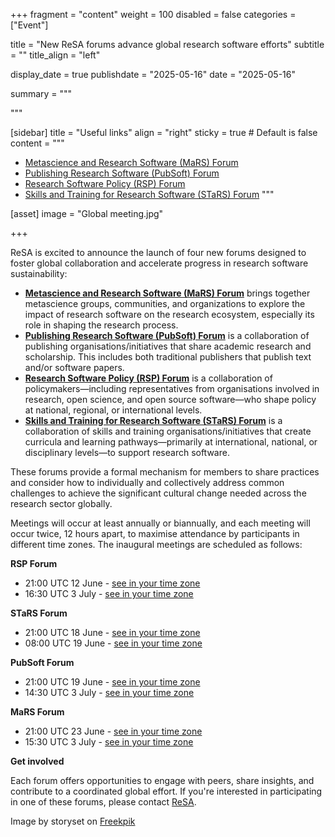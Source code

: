 +++
fragment = "content"
weight = 100
disabled = false
categories = ["Event"]

title = "New ReSA forums advance global research software efforts"
subtitle = ""
title_align = "left"

display_date = true
publishdate = "2025-05-16"
date = "2025-05-16"

summary = """


"""

[sidebar]
  title = "Useful links"
  align = "right"
  sticky = true # Default is false
  content = """
  * [Metascience and Research Software (MaRS) Forum](https://www.researchsoft.org/mars-forum/)
  * [Publishing Research Software (PubSoft) Forum](https://www.researchsoft.org/pubsoft-forum/)
  * [Research Software Policy (RSP) Forum](https://www.researchsoft.org/rsp-forum/)
  * [Skills and Training for Research Software (STaRS) Forum](https://www.researchsoft.org/stars-forum/)
  """

[asset]
  image = "Global meeting.jpg"

+++

ReSA is excited to announce the launch of four new forums designed to foster global collaboration and accelerate progress in research software sustainability: 
- [**Metascience and Research Software (MaRS) Forum**](https://www.researchsoft.org/mars-forum/) brings together metascience groups, communities, and organizations to explore the impact of research software on the research ecosystem, especially its role in shaping the research process.
- [**Publishing Research Software (PubSoft) Forum**](https://www.researchsoft.org/pubsoft-forum/) is a collaboration of publishing organisations/initiatives that share academic research and scholarship. This includes both traditional publishers that publish text and/or software papers.
- [**Research Software Policy (RSP) Forum**](https://www.researchsoft.org/rsp-forum/) is a collaboration of policymakers—including representatives from organisations involved in research, open science, and open source software—who shape policy at national, regional, or international levels.
- [**Skills and Training for Research Software (STaRS) Forum**](https://www.researchsoft.org/stars-forum/) is a collaboration of skills and training organisations/initiatives that create curricula and learning pathways—primarily at international, national, or disciplinary levels—to support research software.

These forums provide a formal mechanism for members to share practices and consider how to individually and collectively address common challenges to achieve the significant cultural change needed across the research sector globally. 

Meetings will occur at least annually or biannually, and each meeting will occur twice, 12 hours apart, to maximise attendance by participants in different time zones. The inaugural meetings are scheduled as follows:

**RSP Forum**
- 21:00 UTC 12 June - [see in your time zone](https://www.timeanddate.com/worldclock/fixedtime.html?msg=Research+Software+Policy+Forum&iso=20250612T21&p1=1440&ah=1)
- 16:30 UTC 3 July - [see in your time zone](https://www.timeanddate.com/worldclock/fixedtime.html?msg=Research+Software+Policy+Forum&iso=20250703T1630&p1=1440&ah=1) 

**STaRS Forum**
- 21:00 UTC 18 June - [see in your time zone](https://www.timeanddate.com/worldclock/fixedtime.html?msg=Skills+and+Training+for+Research+Software+Forum&iso=20250618T21&p1=1440&ah=1) 
- 08:00 UTC 19 June - [see in your time zone](https://www.timeanddate.com/worldclock/fixedtime.html?msg=Skills+and+Training+for+Research+Software+Forum&iso=20250619T08&p1=1440&ah=1)

**PubSoft Forum**
- 21:00 UTC 19 June - [see in your time zone](https://www.timeanddate.com/worldclock/fixedtime.html?msg=Publishing+Research+Software+Forum&iso=20250619T21&p1=1440&ah=1)
- 14:30 UTC 3 July - [see in your time zone](https://www.timeanddate.com/worldclock/fixedtime.html?msg=Publishing+Research+Software+Forum&iso=20250703T1430&p1=1440&ah=1) 

**MaRS Forum**
- 21:00 UTC 23 June - [see in your time zone](https://www.timeanddate.com/worldclock/fixedtime.html?msg=Metascience+and+Research+Software+Forum+&iso=20250623T21&p1=1440&ah=1)
- 15:30 UTC 3 July - [see in your time zone](https://www.timeanddate.com/worldclock/fixedtime.html?msg=Metascience+and+Research+Software+Forum+&iso=20250703T1530&p1=1440&ah=1) 

**Get involved**

Each forum offers opportunities to engage with peers, share insights, and contribute to a coordinated global effort. If you're interested in participating in one of these forums, please contact [ReSA](mailto:info@researchsoft.org). 


Image by storyset on [Freekpik](https://www.freepik.com/free-vector/group-discussion-concept-illustration_236238190.htm#fromView=search&page=1&position=11&uuid=e6fe85e2-6539-49f2-b79e-5a9d288a9849&query=online+global+meeting)
